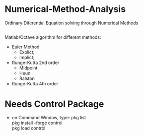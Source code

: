 # Numerical-Method-Analysis
Ordinary Diferential Equation solving through Numerical Methods
##
Matlab/Octave algorithm for different methods:
 - Euler Method
   - Explict;
   - Implict;
 - Runge-Kutta 2nd order
   - Midpoint
   - Heun
   - Ralston
 - Runge-Kutta 4th order
 
 
# Needs Control Package
  - on Command Window, type:
 pkg list<br/>
 pkg install -forge control<br/>
 pkg load control<br/>
